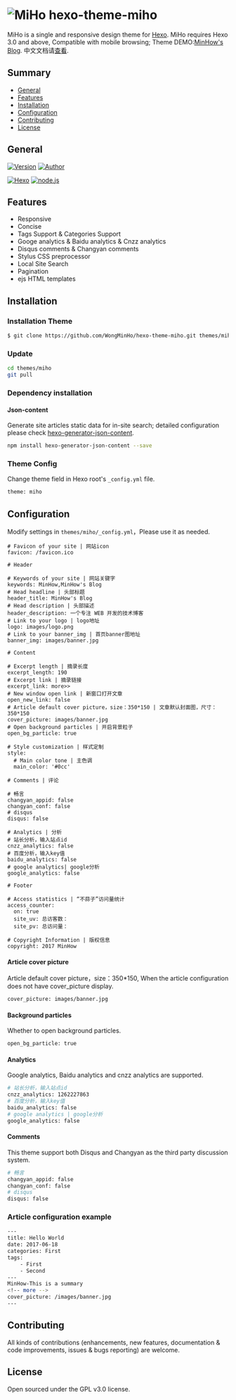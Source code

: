 ![MiHo](http://oerolc7og.bkt.clouddn.com/images/miho/theme/github.jpg)
hexo-theme-miho
================

MiHo is a single and responsive design theme for [Hexo](//hexo.io).
MiHo requires Hexo 3.0 and above, Compatible with mobile browsing; Theme DEMO:[MinHow's Blog](http://blog.minhow.com/).
中文文档请[查看](http://blog.minhow.com/2017/08/01/blog/installation-configuration/).

## Summary
* [General](#general)
* [Features](#features)
* [Installation](#installation)
* [Configuration](#configuration)
* [Contributing](#contributing)
* [License](#license)

## General
[![Version](https://img.shields.io/badge/version-1.0.0-green.svg?style=flat-square)](#)
[![Author](https://img.shields.io/badge/author-MinHow-blue.svg?style=flat-square)](https://minhow.com)

[![Hexo](https://img.shields.io/badge/hexo-3.0+-green.svg?style=flat-square)](https://hexo.io)
[![node.js](https://img.shields.io/badge/node.js-6.0+-green.svg?style=flat-square)](https://nodejs.org/)

## Features
* Responsive
* Concise
* Tags Support & Categories Support
* Googe analytics & Baidu analytics & Cnzz analytics
* Disqus comments & Changyan comments
* Stylus CSS preprocessor
* Local Site Search
* Pagination
* ejs HTML templates

## Installation

### Installation Theme
``` bash
$ git clone https://github.com/WongMinHo/hexo-theme-miho.git themes/miho
```

### Update
``` bash
cd themes/miho
git pull
```

### Dependency installation
#### Json-content
Generate site articles static data for in-site search; detailed configuration please check [hexo-generator-json-content](https://github.com/alexbruno/hexo-generator-json-content).
``` bash
npm install hexo-generator-json-content --save
```

### Theme Config
Change theme field in Hexo root's `_config.yml` file.
``` bash
theme: miho
```

## Configuration
Modify settings in `themes/miho/_config.yml`，Please use it as needed.

```
# Favicon of your site | 网站icon
favicon: /favicon.ico

# Header

# Keywords of your site | 网站关键字
keywords: MinHow,MinHow's Blog
# Head headline | 头部标题
header_title: MinHow's Blog
# Head description | 头部描述
header_description: 一个专注 WEB 开发的技术博客
# Link to your logo | logo地址
logo: images/logo.png
# Link to your banner_img | 首页banner图地址
banner_img: images/banner.jpg

# Content

# Excerpt length | 摘录长度
excerpt_length: 190
# Excerpt link | 摘录链接
excerpt_link: more>>
# New window open link | 新窗口打开文章
open_new_link: false
# Article default cover picture，size：350*150 | 文章默认封面图，尺寸：350*150
cover_picture: images/banner.jpg
# Open background particles | 开启背景粒子
open_bg_particle: true

# Style customization | 样式定制
style:
  # Main color tone | 主色调
  main_color: '#0cc'

# Comments | 评论

# 畅言
changyan_appid: false
changyan_conf: false
# disqus
disqus: false

# Analytics | 分析
# 站长分析，输入站点id
cnzz_analytics: false
# 百度分析，输入key值
baidu_analytics: false
# google analytics| google分析
google_analytics: false

# Footer

# Access statistics | “不蒜子”访问量统计
access_counter:
  on: true
  site_uv: 总访客数：
  site_pv: 总访问量：

# Copyright Information | 版权信息
copyright: 2017 MinHow
```

#### Article cover picture
Article default cover picture，size：350*150, When the article configuration does not have cover_picture display.
``` bash
cover_picture: images/banner.jpg
```

#### Background particles
Whether to open background particles.
``` bash
open_bg_particle: true
```

#### Analytics
Google analytics, Baidu analytics and cnzz analytics are supported.
``` bash
# 站长分析，输入站点id
cnzz_analytics: 1262227863
# 百度分析，输入key值
baidu_analytics: false
# google analytics | google分析
google_analytics: false
```

#### Comments
This theme support both Disqus and Changyan as the third party discussion system.
``` bash
# 畅言
changyan_appid: false
changyan_conf: false
# disqus
disqus: false
```

### Article configuration example
``` bash
---
title: Hello World
date: 2017-06-18
categories: First
tags:
    - First
    - Second
---
MinHow-This is a summary
<!-- more -->
cover_picture: /images/banner.jpg
---
```

## Contributing
All kinds of contributions (enhancements, new features, documentation & code improvements, issues & bugs reporting) are welcome.

## License
Open sourced under the GPL v3.0 license.


